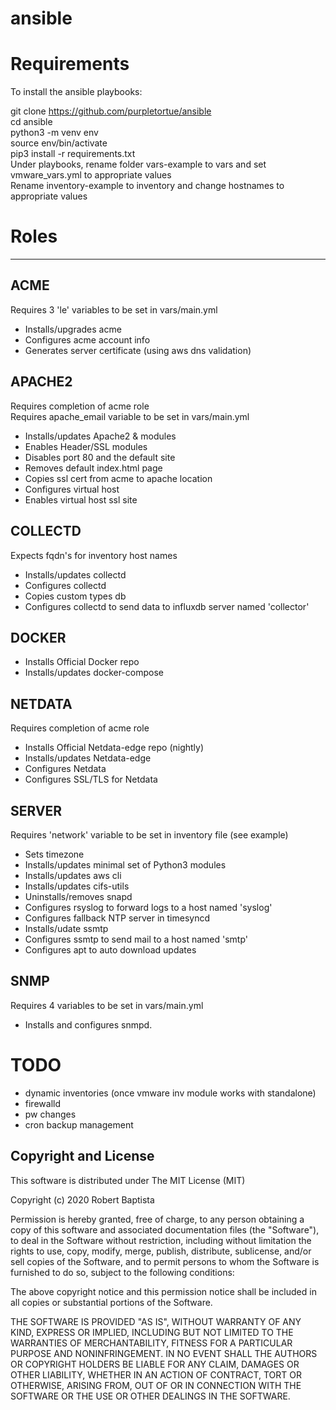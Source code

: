 # ansible

# Requirements

To install the ansible playbooks:

  git clone https://github.com/purpletortue/ansible  
	cd ansible  
	python3 -m venv env  
	source env/bin/activate  
  pip3 install -r requirements.txt  
  Under playbooks, rename folder vars-example to vars and set vmware_vars.yml to appropriate values  
  Rename inventory-example to inventory and change hostnames to appropriate values  


# Roles
----
ACME
--
Requires 3 'le' variables to be set in vars/main.yml  
- Installs/upgrades acme  
- Configures acme account info  
- Generates server certificate (using aws dns validation)  

APACHE2
--
Requires completion of acme role  
Requires apache_email variable to be set in vars/main.yml
- Installs/updates Apache2 & modules  
- Enables Header/SSL modules  
- Disables port 80 and the default site  
- Removes default index.html page  
- Copies ssl cert from acme to apache location  
- Configures virtual host  
- Enables virtual host ssl site  

COLLECTD
--
Expects fqdn's for inventory host names  
- Installs/updates collectd  
- Configures collectd  
- Copies custom types db  
- Configures collectd to send data to influxdb server named 'collector'  

DOCKER
--
- Installs Official Docker repo  
- Installs/updates docker-compose  

NETDATA
--
Requires completion of acme role  
- Installs Official Netdata-edge repo (nightly)  
- Installs/updates Netdata-edge  
- Configures Netdata  
- Configures SSL/TLS for Netdata  

SERVER
--
Requires 'network' variable to be set in inventory file (see example)  
- Sets timezone
- Installs/updates minimal set of Python3 modules  
- Installs/updates aws cli  
- Installs/updates cifs-utils  
- Uninstalls/removes snapd  
- Configures rsyslog to forward logs to a host named 'syslog'  
- Configures fallback NTP server in timesyncd  
- Installs/udate ssmtp  
- Configures ssmtp to send mail to a host named 'smtp'  
- Configures apt to auto download updates  

SNMP  
--
Requires 4 variables to be set in vars/main.yml  
- Installs and configures snmpd.  


# TODO

* dynamic inventories (once vmware inv module works with standalone)
* firewalld
* pw changes
* cron backup management


Copyright and License
---------------------

This software is distributed under The MIT License (MIT)

Copyright (c) 2020 Robert Baptista

Permission is hereby granted, free of charge, to any person obtaining a copy
of this software and associated documentation files (the "Software"), to deal
in the Software without restriction, including without limitation the rights
to use, copy, modify, merge, publish, distribute, sublicense, and/or sell
copies of the Software, and to permit persons to whom the Software is
furnished to do so, subject to the following conditions:

The above copyright notice and this permission notice shall be included in all
copies or substantial portions of the Software.

THE SOFTWARE IS PROVIDED "AS IS", WITHOUT WARRANTY OF ANY KIND, EXPRESS OR
IMPLIED, INCLUDING BUT NOT LIMITED TO THE WARRANTIES OF MERCHANTABILITY,
FITNESS FOR A PARTICULAR PURPOSE AND NONINFRINGEMENT. IN NO EVENT SHALL THE
AUTHORS OR COPYRIGHT HOLDERS BE LIABLE FOR ANY CLAIM, DAMAGES OR OTHER
LIABILITY, WHETHER IN AN ACTION OF CONTRACT, TORT OR OTHERWISE, ARISING FROM,
OUT OF OR IN CONNECTION WITH THE SOFTWARE OR THE USE OR OTHER DEALINGS IN THE
SOFTWARE.
